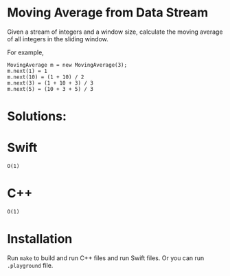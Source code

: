 # Moving Average from Data Stream
Given a stream of integers and a window size, calculate the moving average of all integers in the sliding window.  
  
For example,  
```
MovingAverage m = new MovingAverage(3);  
m.next(1) = 1  
m.next(10) = (1 + 10) / 2  
m.next(3) = (1 + 10 + 3) / 3  
m.next(5) = (10 + 3 + 5) / 3  
```

# Solutions:

# Swift
```
O(1)
```
# C++
```
O(1)
```

# Installation
Run `make` to build and run C++ files and run Swift files. Or you can run `.playground` file.

